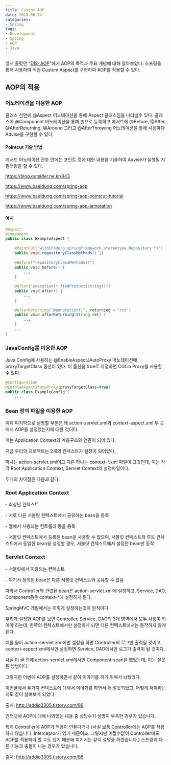 ```yaml
---
title: Custom AOP
date: 2018-08-24
categories:
- Spring
tags:
- Development
- Spring
- AOP
- Java
---
```


 앞서 올렸던 "[DI와 AOP](https://hychul.github.io/spring/2018/08/16/di-and-aop/)"에서 AOP의 목적과 주요 개념에 대해 알아보았다. 스프링을 통해 사용하여 직접 Custom Aspect를 구현하여 AOP를 적용할 수 있다.

## AOP의 적용

### 어노테이션을 이용한 AOP

클래스 선언에 @Aspect 어노테이션을 통해 Aspect 클래스임을 나타낼수 있다. 클래스에 @Component 어노테이션을 통해 빈으로 등록하고 메서드에 @Before, @After, @AfterReturning, @Around 그리고 @AfterThrowing 어노테이션을 통해 시점마다 Advise를 구현할 수 있다. 

#### Pointcut 기술 방법

메서드 어노테이션 관호 안에는 포인트 컷에 대한 내용을 기술하여 Advise가 실행될 지 필터링을 할 수 있다.

https://blog.outsider.ne.kr/843

https://www.baeldung.com/spring-aop

https://www.baeldung.com/spring-aop-pointcut-tutorial

https://www.baeldung.com/spring-aop-annotation

#### 예시

```java
@Aspect
@Component
public class ExampleAspect {
    
    @PointCut("within(@org.springframework.stereotype.Repository *)")
    public void repositoryClassMethods() {}
    
    @Before("repositoryClassMethods()")
    public void before() {
        ...
    }
    
    @After("execution(* findProduct(String))")
    public void After() {
        ...
    }
    
    @AfterReturning("@annotation()", returning = "ret")
    public void afterReturning(String ret) {
        ...
    }
    ...
}
```



### JavaConfig를 이용한 AOP

Java Config에 사용하는 @EnableAspectJAutoProxy 어노테이션에 proxyTargetClass 옵션이 있다. 이 옵션을 true로 지정하면 CGLib Proxy를 사용할 수 있다.

```java
@Configuration
@EnableAspectJAutoProxy(proxyTargetClass=true)
public class ExampleConfig {
	...
```

### Bean 정의 파일을 이용한 AOP

이제 마지막으로 설명할 부분은 왜 action-servlet.xml과 context-aspect.xml 두 곳에서 AOP를 설정했는지에 대한 것이다.

이는 Application Context의 계층구조와 연관이 되어 있다. 

지금 우리의 프로젝트는 2개의 컨텍스트가 설정이 되어있다. 

하나는 action-servlet.xml이고 다른 하나는 context-*.xml 파일이 그것인데, 이는 각각 Root Application Context, Servlet Context의 설정파일이다.

두개의 차이점은 다음과 같다.

### Root Application Context

\- 최상단 컨텍스트 

\- 서로 다른 서블릿 컨텍스트에서 공유하는 bean을 등록 

\- 웹에서 사용되는 컨트롤러 등을 등록

\- 서블릿 컨텍스트에서 등록된 bean을 사용할 수 없으며, 서블릿 컨텍스트와 루트 컨텍스트에서 동일한 bean을 설정할 경우, 서블릿 컨텍스트에서 설정한 bean만 동작

### Servlet Context

\- 서블릿에서 이용되는 컨텍스트

\- 여기서 정의된 bean은 다른 서블릿 컨텍스트와 공유할 수 없음

따라서 Controller와 관련된 bean은 action-servlet.xml에 설정하고, Service, DAO, Component등은 context-*에 설정하게 된다.

SpringMVC 개발에서는 이렇게 설정하는것이 원칙이다. 

우리가 설정한 AOP를 보면 Controller, Service, DAO의 3개 영역에서 모두 사용이 되어야 하는데, 한쪽의 컨텍스트에서만 설정하게 되면 다른 컨텍스트에서는 동작하지 않게 된다. 

예를 들어 action-servlet.xml에만 설정을 하면 Controller의 로그만 출력될 것이고, context-aspect.xml에서만 설정하면 Service, DAO에서만 로그가 출력이 될 것이다.

사실 이 글 전에 action-servlet.xml에서만 Component-scan을 했었는데, 이는 잘못된 방법이다. 

그렇지만 이번에 AOP를 설정하면서 같이 이야기를 하기 위해서 놔뒀었다. 

이번글에서 두가지 컨텍스트에 대해서 이야기를 하면서 왜 잘못되었고, 어떻게 해야하는지도 같이 살펴보게 되었다.

출처: http://addio3305.tistory.com/86

인터넷에 AOP에 대해 나와있는 내용 중 상당수가 설명이 부족한 경우가 있습니다.

특히 Controller에 AOP가 적용이 안된다거나 (사실 보통 Controller에는 AOP를 적용하지 않습니다. Interceptor가 있기 때문이죠. 그렇지만 어쩔수없이 Controller에도 AOP를 적용해야 할 수도 있기 때문에 여기서는 같이 설명을 하겠습니다.) 스프링의 다른 기능과 충돌이 나는 경우가 있습니다.

출처: http://addio3305.tistory.com/86